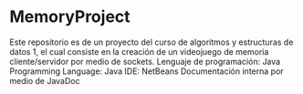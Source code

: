 # MemoryProject
Este repositorio es de un proyecto del curso de algoritmos y estructuras de datos 1, el cual consiste en la creación de un videojuego de memoria cliente/servidor
por medio de sockets.
Lenguaje de programación: Java
Programming Language: Java
IDE: NetBeans 
Documentación interna por medio de JavaDoc
